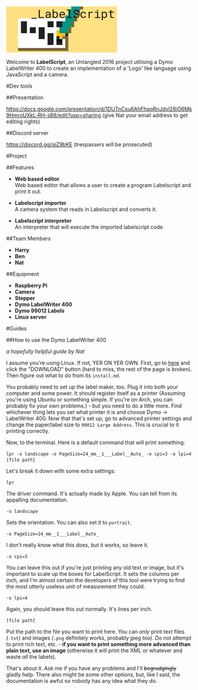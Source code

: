 ![LabelScript logo](images/labelscript3.png)

Welcome to **LabelScript**, an Untangled 2016 project utilising a Dymo LabelWriter 400 to create an implementation of a 'Logo' like language using JavaScript and a camera.

#Dev tools

##Presentation

https://docs.google.com/presentation/d/1DUTnCsu6AhFhqoRnJdvl28iO6Mk9HmroUXkL-RH-sB8/edit?usp=sharing (give Nat your email address to get editing rights)

##Discord server

https://discord.gg/qjZ9bKE (trespassers will be prosecuted)

#Project

##Features

- **Web based editor**  
Web based editor that allows a user to create a program Labelscript and print it out.

- **Labelscript importer**  
A camera system that reads in Labelscript and converts it.

- **Labelscript interpreter**  
An interpreter that will execute the imported labelscript code

##Team Members

- **Harry**
- **Ben**
- **Nat**

##Equipment

- **Raspberry Pi**
- **Camera**
- **Stepper**
- **Dymo LabelWriter 400**
- **Dymo 99012 Labels**
- **Linux server**

#Guides

##How to use the Dymo LabelWriter 400

*a hopefully helpful guide by Nat*

I assume you're using Linux. If not, YER ON YER OWN. First, go to [here](http://www.dymo.com/en-GB/dymo-label-sdk-and-cups-drivers-for-linux-dymo-label-sdk-cups-linux-p--1) and click the "DOWNLOAD" button (hard to miss, the rest of the page is broken). Then figure out what to do from its `install.md`.

You probably need to set up the label maker, too. Plug it into both your computer and some power. It should register itself as a printer (Assuming you're using Ubuntu or something simple. If you're on Arch, you can probably fix your own problems.) - but you need to do a little more. Find whichever thing lets you set what printer it is and choose Dymo → LabelWriter 400. Now that that's set up, go to advanced printer settings and change the paper/label size to `99012 Large Address`. This is crucial to it printing correctly.

Now, to the terminal. Here is a default command that will print something:

    lpr -o landscape -o PageSize=24_mm__1___Label__Auto_ -o cpi=3 -o lpi=4 [file path]

Let's break it down with some extra settings:

    lpr

The driver command. It's actually made by Apple. You can tell from its appalling documentation.

    -o landscape

Sets the orientation. You can also set it to `portrait`.

    -o PageSize=24_mm__1___Label__Auto_

I don't really know what this does, but it works, so leave it.

    -o cpi=3

You can leave this out if you're just printing any old text or image, but it's important to scale up the boxes for LabelScript. It sets the columns per inch, and I'm almost certain the developers of this tool were trying to find the most utterly useless unit of measurement they could.

    -o lpi=4

Again, you should leave this out normally. It's lines per inch.

    [file path]

Put the path to the file you want to print here. You can *only* print text files (`.txt`) and images (`.png` definitely works, probably jpeg too). Do not attempt to print rich text, etc. - **if you want to print something more advanced than plain text, use an image** (otherwise it will print the XML or whatever and waste *all* the labels).

That's about it. Ask me if you have any problems and I'll ~~begrudgingly~~ gladly help. There also might be some other options, but, like I said, the documentation is awful so nobody has any idea what they do.
